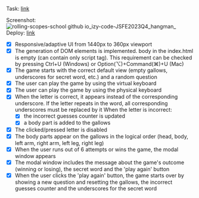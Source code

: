 Task: [link](https://github.com/rolling-scopes-school/tasks/tree/master/stage1/tasks/hangman)

Screenshot:
![rolling-scopes-school github io_izy-code-JSFE2023Q4_hangman_](https://github.com/rolling-scopes-school/izy-code-JSFE2023Q4/assets/126877709/148e67a3-5ef5-456e-be8a-978d3e48e99c)
Deploy: [link](https://rolling-scopes-school.github.io/izy-code-JSFE2023Q4/hangman/)

  - [x]  Responsive/adaptive UI from 1440px to 360px viewport
  - [x]  The generation of DOM elements is implemented. body in the index.html is empty (can contain only script tag). This requirement can be checked by pressing Ctrl+U (Windows) or Option(⌥)+Command(⌘)+U (Mac)
  - [x]  The game starts with the correct default view (empty gallows, underscores for secret word, etc.) and a random question
  - [x]  The user can play the game by using the virtual keyboard
  - [x]  The user can play the game by using the physical keyboard
  - [x]  When the letter is correct, it appears instead of the corresponding underscore. If the letter repeats in the word, all corresponding underscores must be replaced by it
    When the letter is incorrect:
      - [x]  the incorrect guesses counter is updated
      - [x] a body part is added to the gallows
  - [x]  The clicked/pressed letter is disabled
  - [x]  The body parts appear on the gallows in the logical order (head, body, left arm, right arm, left leg, right leg)
  - [x]  When the user runs out of 6 attempts or wins the game, the modal window appears
  - [x]  The modal window includes the message about the game's outcome (winning or losing), the secret word and the 'play again' button
  - [x]  When the user clicks the 'play again' button, the game starts over by showing a new question and resetting the gallows, the incorrect guesses counter and the underscores for the secret word
